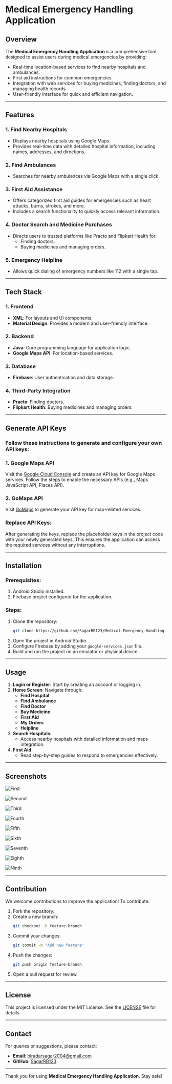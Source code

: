 # Medical Emergency Handling Application

## Overview
The **Medical Emergency Handling Application** is a comprehensive tool designed to assist users during medical emergencies by providing:
- Real-time location-based services to find nearby hospitals and ambulances.
- First aid instructions for common emergencies.
- Integration with web services for buying medicines, finding doctors, and managing health records.
- User-friendly interface for quick and efficient navigation.

---

## Features
### 1. **Find Nearby Hospitals**
- Displays nearby hospitals using Google Maps.
- Provides real-time data with detailed hospital information, including names, addresses, and directions.

### 2. **Find Ambulances**
- Searches for nearby ambulances via Google Maps with a single click.

### 3. **First Aid Assistance**
- Offers categorized first aid guides for emergencies such as heart attacks, burns, strokes, and more.
- Includes a search functionality to quickly access relevant information.

### 4. **Doctor Search and Medicine Purchases**
- Directs users to trusted platforms like Practo and Flipkart Health for:
  - Finding doctors.
  - Buying medicines and managing orders.

### 5. **Emergency Helpline**
- Allows quick dialing of emergency numbers like 112 with a single tap.

---

## Tech Stack
### 1. **Frontend**
- **XML**: For layouts and UI components.
- **Material Design**: Provides a modern and user-friendly interface.

### 2. **Backend**
- **Java**: Core programming language for application logic.
- **Google Maps API**: For location-based services.

### 3. **Database**
- **Firebase**: User authentication and data storage.

### 4. **Third-Party Integration**
- **Practo**: Finding doctors.
- **Flipkart Health**: Buying medicines and managing orders.

---

## Generate API Keys
### Follow these instructions to generate and configure your own API keys:

### 1. **Google Maps API**
Visit the [Google Cloud Console](https://console.cloud.google.com/) and create an API key for Google Maps services. Follow the steps to enable the necessary APIs (e.g., Maps JavaScript API, Places API).

### 2. **GoMaps API**
Visit [GoMaps](https://maps.gomaps.pro/) to generate your API key for map-related services.

### Replace API Keys:
After generating the keys, replace the placeholder keys in the project code with your newly generated keys. This ensures the application can access the required services without any interruptions.

---

## Installation
### Prerequisites:
1. Android Studio installed.
2. Firebase project configured for the application.

### Steps:
1. Clone the repository:
   ```bash
   git clone https://github.com/SagarRB123/Medical-Emergency-Handling.git
   ```
2. Open the project in Android Studio.
3. Configure Firebase by adding your `google-services.json` file.
4. Build and run the project on an emulator or physical device.

---

## Usage
1. **Login or Register**: Start by creating an account or logging in.
2. **Home Screen**: Navigate through:
   - **Find Hospital**
   - **Find Ambulance**
   - **Find Doctor**
   - **Buy Medicine**
   - **First Aid**
   - **My Orders**
   - **Helpline**
3. **Search Hospitals**:
   - Access nearby hospitals with detailed information and maps integration.
4. **First Aid**:
   - Read step-by-step guides to respond to emergencies effectively.

---

## Screenshots

  ![First](https://github.com/SagarRB123/Medical-Emergency-Handling/blob/main/Page1.png?raw=true)

  ![Second](https://github.com/SagarRB123/Medical-Emergency-Handling/blob/main/Page2.png?raw=true)

  ![Third](https://github.com/SagarRB123/Medical-Emergency-Handling/blob/main/Gray%20Simple%20Shapes%20Blank%20A4%20Document%20Landscape.gif?raw=true)

  ![Fourth](https://github.com/SagarRB123/Medical-Emergency-Handling/blob/main/Page4.png?raw=true)

  ![Fifth](https://github.com/SagarRB123/Medical-Emergency-Handling/blob/main/Page5.png?raw=true)

  ![Sixth](https://github.com/SagarRB123/Medical-Emergency-Handling/blob/main/Page6.png?raw=true)

  ![Seventh](https://github.com/SagarRB123/Medical-Emergency-Handling/blob/main/Page-7.png?raw=true)

  ![Eighth](https://github.com/SagarRB123/Medical-Emergency-Handling/blob/main/Page-8.png?raw=true)

  ![Ninth](https://github.com/SagarRB123/Medical-Emergency-Handling/blob/main/Page-9.png?raw=true)

---

## Contribution
We welcome contributions to improve the application! To contribute:
1. Fork the repository.
2. Create a new branch:
   ```bash
   git checkout -b feature-branch
   ```
3. Commit your changes:
   ```bash
   git commit -m "Add new feature"
   ```
4. Push the changes:
   ```bash
   git push origin feature-branch
   ```
5. Open a pull request for review.

---

## License
This project is licensed under the MIT License. See the [LICENSE](LICENSE) file for details.

---

## Contact
For queries or suggestions, please contact:
- **Email**: biradarsagar2004@gmail.com
- **GitHub**: [SagarRB123](https://github.com/SagarRB123)

---

Thank you for using **Medical Emergency Handling Application**. Stay safe!
